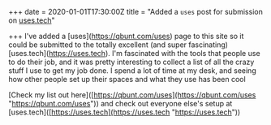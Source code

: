 +++
date = 2020-01-01T17:30:00Z
title = "Added a `uses` post for submission on [uses.tech](https://uses.tech)"

+++
I've added a \[uses\](https://qbunt.com/uses) page to this site so it could be submitted to the totally excellent (and super fascinating) \[uses.tech\](https://uses.tech). I'm fascinated with the tools that people use to do their job, and it was pretty interesting to collect a list of all the crazy stuff I use to get my job done. I spend a lot of time at my desk, and seeing how other people set up their spaces and what they use has been cool

\[Check my list out here\]([https://qbunt.com/uses](https://qbunt.com/uses "https://qbunt.com/uses")) and check out everyone else's setup at \[uses.tech\]([https://uses.tech](https://uses.tech "https://uses.tech"))